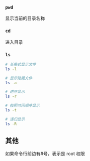 ### `pwd`

显示当前的目录名称

### `cd`

进入目录

### `ls`

```bash
# 长格式显示文件
ls -l

# 显示隐藏文件
ls -a

# 逆序显示
ls -r

# 按照时间顺序显示
ls -t

# 递归显示
ls -R
```

## 其他

如果命令行前边有#号，表示是 root 权限
